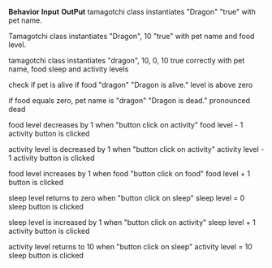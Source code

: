 **Behavior**                              **Input**                     **OutPut**
tamagotchi class instantiates            "Dragon"                       "true"
with pet name.

Tamagotchi class instantiates            "Dragon", 10                    "true"
with pet name and food level.



tamagotchi class instantiates            "dragon", 10, 0, 10           true
correctly with pet name, food
sleep and activity levels

check if pet is alive if food            "dragon"                     "Dragon is alive."
level is above zero

if food equals zero, pet name is          "dragon"                    "Dragon is dead."
pronounced dead             

food level decreases by 1 when            "button click on activity"      food level - 1     
activity button is clicked  

activity level is decreased by 1 when     "button click on activity"      activity level - 1
activity button is clicked  

food level increases by 1 when food       "button click on food"          food level + 1
button is clicked

sleep level returns to zero when        "button click on sleep"         sleep level = 0
sleep button is clicked

sleep level is increased by 1 when         "button click on activity"    sleep level + 1
activity button is clicked    

activity level returns to 10 when       "button click on sleep"         activity level = 10
sleep button is clicked
